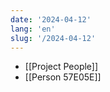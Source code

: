 ```yaml
---
date: '2024-04-12'
lang: 'en'
slug: '/2024-04-12'
---
```


- [[Project People]]
- [[Person 57E05E]]
